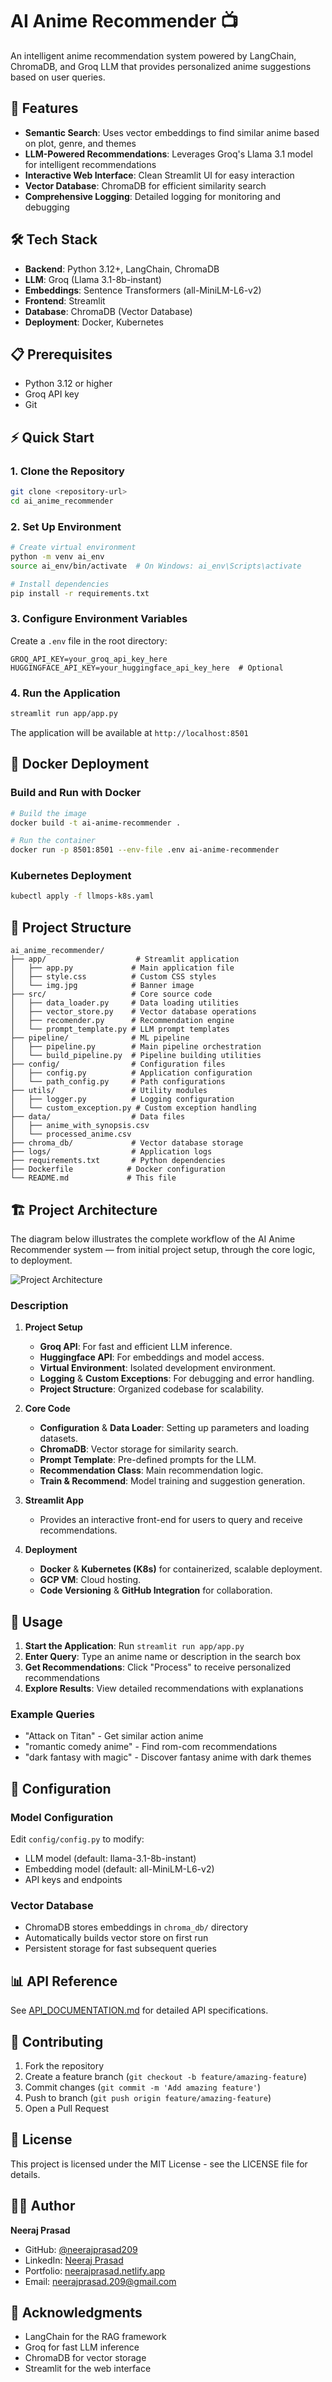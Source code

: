 # AI Anime Recommender 📺

An intelligent anime recommendation system powered by LangChain, ChromaDB, and Groq LLM that provides personalized anime suggestions based on user queries.

## 🚀 Features

- **Semantic Search**: Uses vector embeddings to find similar anime based on plot, genre, and themes
- **LLM-Powered Recommendations**: Leverages Groq's Llama 3.1 model for intelligent recommendations
- **Interactive Web Interface**: Clean Streamlit UI for easy interaction
- **Vector Database**: ChromaDB for efficient similarity search
- **Comprehensive Logging**: Detailed logging for monitoring and debugging

## 🛠️ Tech Stack

- **Backend**: Python 3.12+, LangChain, ChromaDB
- **LLM**: Groq (Llama 3.1-8b-instant)
- **Embeddings**: Sentence Transformers (all-MiniLM-L6-v2)
- **Frontend**: Streamlit
- **Database**: ChromaDB (Vector Database)
- **Deployment**: Docker, Kubernetes

## 📋 Prerequisites

- Python 3.12 or higher
- Groq API key
- Git

## ⚡ Quick Start

### 1. Clone the Repository
```bash
git clone <repository-url>
cd ai_anime_recommender
```

### 2. Set Up Environment
```bash
# Create virtual environment
python -m venv ai_env
source ai_env/bin/activate  # On Windows: ai_env\Scripts\activate

# Install dependencies
pip install -r requirements.txt
```

### 3. Configure Environment Variables
Create a `.env` file in the root directory:
```env
GROQ_API_KEY=your_groq_api_key_here
HUGGINGFACE_API_KEY=your_huggingface_api_key_here  # Optional
```

### 4. Run the Application
```bash
streamlit run app/app.py
```

The application will be available at `http://localhost:8501`

## 🐳 Docker Deployment

### Build and Run with Docker
```bash
# Build the image
docker build -t ai-anime-recommender .

# Run the container
docker run -p 8501:8501 --env-file .env ai-anime-recommender
```

### Kubernetes Deployment
```bash
kubectl apply -f llmops-k8s.yaml
```

## 📁 Project Structure

```
ai_anime_recommender/
├── app/                    # Streamlit application
│   ├── app.py             # Main application file
│   ├── style.css          # Custom CSS styles
│   └── img.jpg            # Banner image
├── src/                   # Core source code
│   ├── data_loader.py     # Data loading utilities
│   ├── vector_store.py    # Vector database operations
│   ├── recomender.py      # Recommendation engine
│   └── prompt_template.py # LLM prompt templates
├── pipeline/              # ML pipeline
│   ├── pipeline.py        # Main pipeline orchestration
│   └── build_pipeline.py  # Pipeline building utilities
├── config/                # Configuration files
│   ├── config.py          # Application configuration
│   └── path_config.py     # Path configurations
├── utils/                 # Utility modules
│   ├── logger.py          # Logging configuration
│   └── custom_exception.py # Custom exception handling
├── data/                  # Data files
│   ├── anime_with_synopsis.csv
│   └── processed_anime.csv
├── chroma_db/             # Vector database storage
├── logs/                  # Application logs
├── requirements.txt       # Python dependencies
├── Dockerfile            # Docker configuration
└── README.md             # This file
```

## 🏗️ Project Architecture

The diagram below illustrates the complete workflow of the AI Anime Recommender system — from initial project setup, through the core logic, to deployment.

![Project Architecture](images/project_structure.jpg)

### **Description**
1. **Project Setup**  
   - **Groq API**: For fast and efficient LLM inference.  
   - **Huggingface API**: For embeddings and model access.  
   - **Virtual Environment**: Isolated development environment.  
   - **Logging** & **Custom Exceptions**: For debugging and error handling.  
   - **Project Structure**: Organized codebase for scalability.  

2. **Core Code**  
   - **Configuration** & **Data Loader**: Setting up parameters and loading datasets.  
   - **ChromaDB**: Vector storage for similarity search.  
   - **Prompt Template**: Pre-defined prompts for the LLM.  
   - **Recommendation Class**: Main recommendation logic.  
   - **Train & Recommend**: Model training and suggestion generation.  

3. **Streamlit App**  
   - Provides an interactive front-end for users to query and receive recommendations.

4. **Deployment**  
   - **Docker** & **Kubernetes (K8s)** for containerized, scalable deployment.  
   - **GCP VM**: Cloud hosting.  
   - **Code Versioning** & **GitHub Integration** for collaboration. 

## 🎯 Usage

1. **Start the Application**: Run `streamlit run app/app.py`
2. **Enter Query**: Type an anime name or description in the search box
3. **Get Recommendations**: Click "Process" to receive personalized recommendations
4. **Explore Results**: View detailed recommendations with explanations

### Example Queries
- "Attack on Titan" - Get similar action anime
- "romantic comedy anime" - Find rom-com recommendations
- "dark fantasy with magic" - Discover fantasy anime with dark themes

## 🔧 Configuration

### Model Configuration
Edit `config/config.py` to modify:
- LLM model (default: llama-3.1-8b-instant)
- Embedding model (default: all-MiniLM-L6-v2)
- API keys and endpoints

### Vector Database
- ChromaDB stores embeddings in `chroma_db/` directory
- Automatically builds vector store on first run
- Persistent storage for fast subsequent queries

## 📊 API Reference

See [API_DOCUMENTATION.md](docs/API_DOCUMENTATION.md) for detailed API specifications.

## 👥 Contributing

1. Fork the repository
2. Create a feature branch (`git checkout -b feature/amazing-feature`)
3. Commit changes (`git commit -m 'Add amazing feature'`)
4. Push to branch (`git push origin feature/amazing-feature`)
5. Open a Pull Request

## 📄 License

This project is licensed under the MIT License - see the LICENSE file for details.

## 👨‍💻 Author

**Neeraj Prasad**
- GitHub: [@neerajprasad209](https://github.com/neerajprasad209)
- LinkedIn: [Neeraj Prasad](https://www.linkedin.com/in/neeraj-prasad-86a89b202/)
- Portfolio: [neerajprasad.netlify.app](https://neerajprasad.netlify.app/)
- Email: neerajprasad.209@gmail.com

## 🙏 Acknowledgments

- LangChain for the RAG framework
- Groq for fast LLM inference
- ChromaDB for vector storage
- Streamlit for the web interface